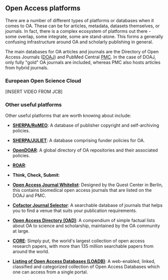 ## Open Access platforms <a name="OAplatforms"></a>

There are a number of different types of platforms or databases when it comes to OA. These can be for articles, metadata, datasets themselves, or journals. In fact, there is a complex ecosystem of platforms out there - some overlap, some integrate, some are stand-alone. This forms a generally confusing infrastructure around OA and scholarly publishing in general.

The main databases for OA articles and journals are the Directory of Open Access Journals ([DOAJ](https://doaj.org/)) and PubMed Central [PMC](https://www.ncbi.nlm.nih.gov/pmc/). In the case of DOAJ, only fully "gold" OA journals are included, whereas PMC also hosts articles from hybrid journals.

### European Open Science Cloud

[INSERT VIDEO FROM JCB]


### Other useful platforms

Other useful platforms that are worth knowing about include:

* [**SHERPA/RoMEO**](http://www.sherpa.ac.uk/romeo/index.php): A database of publisher copyright and self-archiving policies.

* [**SHERPA/JULIET**](http://v2.sherpa.ac.uk/juliet/): A database comprising funder policies for OA.

* [**OpenDOAR**](http://v2.sherpa.ac.uk/opendoar/): A global directory of OA repositories and their associated policies.

* [**ROAR**](https://web.archive.org/web/20121030222530/http://roar.eprints.org/):

* **Think, Check, Submit**:

* [**Open Access Journal Whitelist**](http://s-quest.bihealth.org:3838/OAWhitelist/): Designed by the Quest Center in Berlin, this contains biomedical open access journals that are listed on the DOAJ and PMC.

* [**Cofactor Journal Selector**](http://cofactorscience.com/journal-selector): A searchable database of journals that helps you to find a venue that suits your publication requirements.

* [**Open Access Directory (OAD)**](http://oad.simmons.edu/oadwiki/Main_Page): A compendium of simple factual lists about OA to science and scholarship, maintained by the OA community at large.

* [**CORE**](https://core.ac.uk/): Simply put, the world's largest collection of open access research papers, with more than 135 million searchable papers from around the world.

* [**Listing of Open Access Databases (LOADB)**](http://www.loadb.org/):  A web-enabled, linked, classified and categorized collection of Open Access Databases which one can access from a single portal.